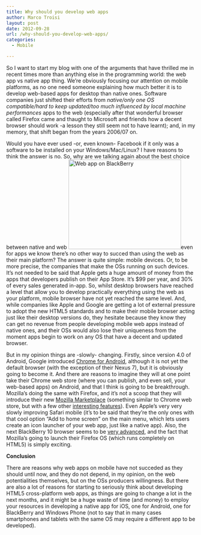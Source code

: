 ```yaml
---
title: Why should you develop web apps
author: Marco Troisi
layout: post
date: 2012-09-28
url: /why-should-you-develop-web-apps/
categories:
  - Mobile

---
```

So I want to start my blog with one of the arguments that have thrilled me in recent times more than anything else in the programming world: the web app vs native app thing. We&#8217;re obviously focusing our attention on mobile platforms, as no one need someone explaining how much better it is to develop web-based apps for desktop than native ones. Software companies just shifted their efforts from _native/only one OS compatible/hard to keep updated/too much influenced by local machine performances_ apps to the web (especially after that wonderful browser called Firefox came and thaught to Microsoft and friends how a decent browser should work -a lesson they still seem not to have learnt); and, in my memory, that shift began from the years 2006/07 on.

<!--more-->

Would you have ever used -or, even known- Facebook if it only was a software to be installed on your Windows/Mac/Linux? I have reasons to think the answer is no. So, why are we talking again about the best choice between native and web [<img class="alignright size-medium wp-image-27" title="blackberry_screen" alt="Web app on BlackBerry" src="https://www.marcotroisi.com/wp-content/uploads/2012/09/blackberry_screen-300x238.png" width="300" height="238" srcset="https://www.marcotroisi.com/wp-content/uploads/2012/09/blackberry_screen-300x238.png 300w, https://www.marcotroisi.com/wp-content/uploads/2012/09/blackberry_screen.png 383w" sizes="(max-width: 300px) 100vw, 300px" />][1]even for apps we know there&#8217;s no other way to succed than using the web as their main platform? The answer is quite simple: mobile devices. Or, to be more precise, the companies that make the OSs running on such devices. It&#8217;s not needed to be said that Apple gets a huge amount of money from the apps that developers publish on their App Store. It&#8217;s $99 per year, and 30% of every sales generated in-app. So, whilst desktop browsers have reached a level that allow you to develop practically everything using the web as your platform, mobile browser have not yet reached the same level. And, while companies like Apple and Google are getting a lot of external pressure to adopt the new HTML5 standards and to make their mobile browser acting just like their desktop versions do, they hesitate because they know they can get no revenue from people developing mobile web apps instead of native ones, and their OSs would also lose their uniqueness from the moment apps begin to work on any OS that have a decent and updated browser.

But in my opinion things are -slowly- changing. Firstly, since version 4.0 of Android, Google introduced [Chrome for Android][2], although it is not yet the default browser (with the exception of their Nexus 7), but it is obviously going to become it. And there are reasons to imagine they will at one point take their Chrome web store (where you can publish, and even sell, your web-based apps) on Android, and that I think is going to be breakthrough. Mozilla&#8217;s doing the same with Firefox, and it&#8217;s not a scoop that they will introduce their new [Mozilla Marketplace][3] (something similar to Chrome web store, but with a few other [interesting features][4]). Even Apple&#8217;s very very slowly improving Safari mobile (it&#8217;s to be said that they&#8217;re the only ones with that cool option &#8220;Add to home screen&#8221; on the main menu, which lets users create an icon launcher of your web app, just like a native app). Also, the next BlackBerry 10 browser seems to be [very advanced][5], and the fact that Mozilla&#8217;s going to launch their Firefox OS (which runs completely on HTML5) is simply exciting.

**Conclusion**

There are reasons why web apps on mobile have not succeded as they should until now, and they do not depend, in my opinion, on the web potentialities themselves, but on the OSs producers willingness. But there are also a lot of reasons for starting to seriously think about developing HTML5 cross-platform web apps, as things are going to change a lot in the next months, and it might be a huge waste of time (and money) to employ your resources in developing a native app for iOS, one for Android, one for BlackBerry and Windows Phone (not to say that in many cases smartphones and tablets with the same OS may require a different app to be developed).

&nbsp;

 [1]: https://www.marcotroisi.com/wp-content/uploads/2012/09/blackberry_screen.png
 [2]: http://www.google.com/intl/en/chrome/browser/mobile/android.html
 [3]: https://marketplace.mozilla.org/
 [4]: http://liliputing.com/2012/06/mozilla-marketplace-goes-live-install-web-apps-like-native-pc-apps.html
 [5]: http://html5test.com/compare/browser/bb10.html
